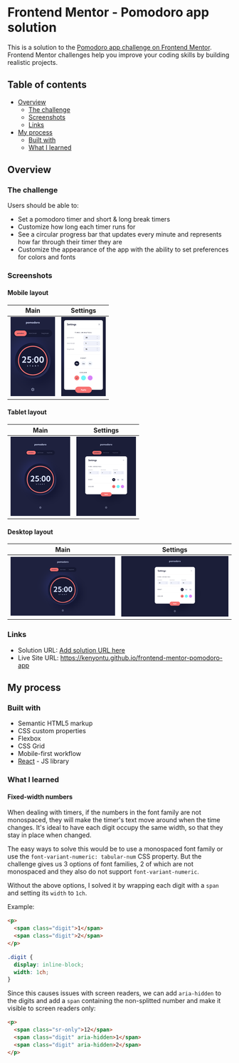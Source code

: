 # Frontend Mentor - Pomodoro app solution

This is a solution to the [Pomodoro app challenge on Frontend Mentor](https://www.frontendmentor.io/challenges/pomodoro-app-KBFnycJ6G). Frontend Mentor challenges help you improve your coding skills by building realistic projects.

## Table of contents

- [Overview](#overview)
  - [The challenge](#the-challenge)
  - [Screenshots](#screenshots)
  - [Links](#links)
- [My process](#my-process)
  - [Built with](#built-with)
  - [What I learned](#what-i-learned)

## Overview

### The challenge

Users should be able to:

- Set a pomodoro timer and short & long break timers
- Customize how long each timer runs for
- See a circular progress bar that updates every minute and represents how far through their timer they are
- Customize the appearance of the app with the ability to set preferences for colors and fonts

### Screenshots

#### Mobile layout

| Main                                                                                | Settings                                                                                              |
| ----------------------------------------------------------------------------------- | ----------------------------------------------------------------------------------------------------- |
| <a href="./screenshots/mobile.png"><img src="./screenshots/mobile-thumb.png" /></a> | <a href="./screenshots/mobile-settings.png"><img src="./screenshots/mobile-settings-thumb.png" /></a> |

#### Tablet layout

| Main                                                                                | Settings                                                                                              |
| ----------------------------------------------------------------------------------- | ----------------------------------------------------------------------------------------------------- |
| <a href="./screenshots/tablet.png"><img src="./screenshots/tablet-thumb.png" /></a> | <a href="./screenshots/tablet-settings.png"><img src="./screenshots/tablet-settings-thumb.png" /></a> |

#### Desktop layout

| Main                                                                                  | Settings                                                                                                |
| ------------------------------------------------------------------------------------- | ------------------------------------------------------------------------------------------------------- |
| <a href="./screenshots/desktop.png"><img src="./screenshots/desktop-thumb.png" /></a> | <a href="./screenshots/desktop-settings.png"><img src="./screenshots/desktop-settings-thumb.png" /></a> |

### Links

- Solution URL: [Add solution URL here](https://your-solution-url.com)
- Live Site URL: https://kenyontu.github.io/frontend-mentor-pomodoro-app

## My process

### Built with

- Semantic HTML5 markup
- CSS custom properties
- Flexbox
- CSS Grid
- Mobile-first workflow
- [React](https://reactjs.org/) - JS library

### What I learned

#### Fixed-width numbers

When dealing with timers, if the numbers in the font family are not monospaced, they will make the timer's text move around when the time changes. It's ideal to have each digit occupy the same width, so that they stay in place when changed.

The easy ways to solve this would be to use a monospaced font family or use the `font-variant-numeric: tabular-num` CSS property. But the challenge gives us 3 options of font families, 2 of which are not monospaced and they also do not support `font-variant-numeric`.

Without the above options, I solved it by wrapping each digit with a `span` and setting its `width` to `1ch`.

Example:

```html
<p>
  <span class="digit">1</span>
  <span class="digit">2</span>
</p>
```

```css
.digit {
  display: inline-block;
  width: 1ch;
}
```

Since this causes issues with screen readers, we can add `aria-hidden` to the digits and add a `span` containing the non-splitted number and make it visible to screen readers only:

```html
<p>
  <span class="sr-only">12</span>
  <span class="digit" aria-hidden>1</span>
  <span class="digit" aria-hidden>2</span>
</p>
```
